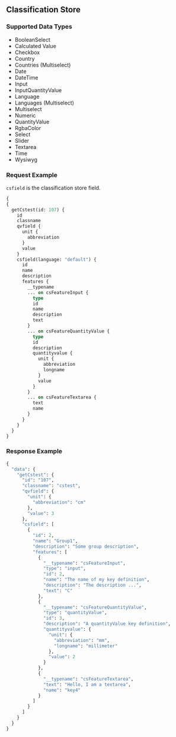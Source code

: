 ## Classification Store

### Supported Data Types

* BooleanSelect
* Calculated Value
* Checkbox
* Country
* Countries (Multiselect)
* Date
* DateTime
* Input
* InputQuantityValue
* Language
* Languages (Multiselect)
* Multiselect
* Numeric
* QuantityValue
* RgbaColor
* Select
* Slider
* Textarea
* Time
* Wysiwyg


### Request Example

`csfield` is the classification store field.

```graphql
{
{
  getCstest(id: 107) {
    id
    classname
    qvfield {
      unit {
        abbreviation
      }
      value
    }
    csfield(language: "default") {
      id
      name
      description
      features {
        __typename
        ... on csFeatureInput {
          type
          id
          name
          description
          text
        }
        ... on csFeatureQuantityValue {
          type
          id
          description
          quantityvalue {
            unit {
              abbreviation
              longname
            }
            value
          }
        }
        ... on csFeatureTextarea {
          text
          name
        }
      }
    }
  }
}
```

### Response Example

```graphql
{
  "data": {
    "getCstest": {
      "id": "107",
      "classname": "cstest",
      "qvfield": {
        "unit": {
          "abbreviation": "cm"
        },
        "value": 3
      },
      "csfield": [
        {
          "id": 2,
          "name": "Group1",
          "description": "Some group description",
          "features": [
            {
              "__typename": "csFeatureInput",
              "type": "input",
              "id": 2,
              "name": "The name of my key definition",
              "description": "The description ...",
              "text": "C"
            },
            {
              "__typename": "csFeatureQuantityValue",
              "type": "quantityValue",
              "id": 3,
              "description": "A quantityValue key definition",
              "quantityvalue": {
                "unit": {
                  "abbreviation": "mm",
                  "longname": "millimeter"
                },
                "value": 2
              }
            },
            {
              "__typename": "csFeatureTextarea",
              "text": "Hello, I am a textarea",
              "name": "key4"
            }
          ]
        }
      ]
    }
  }
}
```